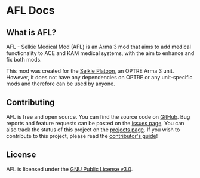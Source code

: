 # AFL Docs

## What is AFL?

AFL - Selkie Medical Mod (AFL) is an Arma 3 mod that aims to add medical functionality to ACE and KAM medical systems,
with the aim to enhance and fix both mods.

This mod was created for the [Selkie Platoon](https://units.arma3.com/unit/selkie), an OPTRE Arma 3 unit.
However, it does not have any dependencies on OPTRE or any unit-specific mods and therefore can be used by anyone.

## Contributing

AFL is free and open source. You can find the source code on [GitHub](https://github.com/flufflesamy/AFL).
Bug reports and feature requests can be posted on the [issues page](https://github.com/flufflesamy/AFL/issues).
You can also track the status of this project on the [projects page](https://github.com/flufflesamy/AFL/projects).
If you wish to contribute to this project, please read the [contributor's guide](https://github.com/flufflesamy/AFL/blob/master/CONTRIBUTING.md)!

## License

AFL is licensed under the [GNU Public License v3.0](https://www.gnu.org/licenses/gpl-3.0.en.html).

